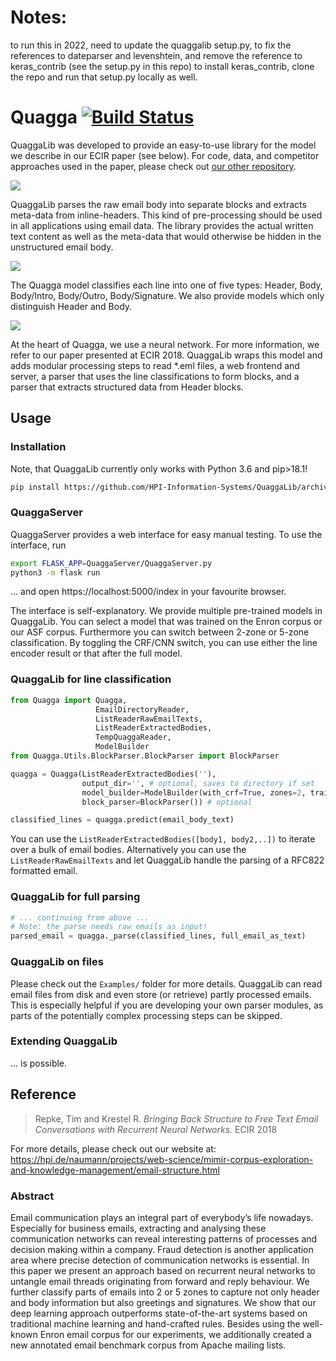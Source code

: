 # Notes:
to run this in 2022, need to update the quaggalib setup.py, to fix the references to dateparser and levenshtein, and remove the reference to keras_contrib (see the setup.py in this repo)
to install keras_contrib, clone the repo and run that setup.py  locally as well.


# Quagga [![Build Status](https://travis-ci.com/HPI-Information-Systems/QuaggaLib.svg?branch=master)](https://travis-ci.com/HPI-Information-Systems/QuaggaLib)
QuaggaLib was developed to provide an easy-to-use library for the model we describe in our ECIR paper (see below). 
For code, data, and competitor approaches used in the paper, please check out [our other repository](https://github.com/HPI-Information-Systems/Quagga).

![](docs/email_segmentation.png)

QuaggaLib parses the raw email body into separate blocks and extracts meta-data from inline-headers.
This kind of pre-processing should be used in all applications using email data.
The library provides the actual written text content as well as the meta-data that would otherwise be hidden in the unstructured email body.

![](docs/line_classification.png)

The Quagga model classifies each line into one of five types: Header, Body, Body/Intro, Body/Outro, Body/Signature.
We also provide models which only distinguish Header and Body.

![](docs/dl_model.png)

At the heart of Quagga, we use a neural network.
For more information, we refer to our paper presented at ECIR 2018.
QuaggaLib wraps this model and adds modular processing steps to read *.eml files, a web frontend and server, a parser that uses the line classifications to form blocks, and a parser that extracts structured data from Header blocks.

## Usage
### Installation
Note, that QuaggaLib currently only works with Python 3.6 and pip>18.1!

```bash
pip install https://github.com/HPI-Information-Systems/QuaggaLib/archive/master.zip
```


### QuaggaServer
QuaggaServer provides a web interface for easy manual testing.
To use the interface, run 

```bash
export FLASK_APP=QuaggaServer/QuaggaServer.py
python3 -m flask run
```

... and open https://localhost:5000/index in your favourite browser.

The interface is self-explanatory.
We provide multiple pre-trained models in QuaggaLib.
You can select a model that was trained on the Enron corpus or our ASF corpus.
Furthermore you can switch between 2-zone or 5-zone classification.
By toggling the CRF/CNN switch, you can use either the line encoder result or that after the full model.

### QuaggaLib for line classification
```python
from Quagga import Quagga, 
                   EmailDirectoryReader, 
                   ListReaderRawEmailTexts, 
                   ListReaderExtractedBodies, 
                   TempQuaggaReader,
                   ModelBuilder
from Quagga.Utils.BlockParser.BlockParser import BlockParser

quagga = Quagga(ListReaderExtractedBodies(''), 
                output_dir='', # optional, saves to directory if set
                model_builder=ModelBuilder(with_crf=True, zones=2, trainset='enron'), # optional
                block_parser=BlockParser()) # optional

classified_lines = quagga.predict(email_body_text)
```

You can use the `ListReaderExtractedBodies([body1, body2,..])` to iterate over a bulk of email bodies.
Alternatively you can use the `ListReaderRawEmailTexts` and let QuaggaLib handle the parsing of a RFC822 formatted email.

### QuaggaLib for full parsing
```python
# ... continuing from above ...
# Note: the parse needs raw emails as input!
parsed_email = quagga._parse(classified_lines, full_email_as_text)
```

### QuaggaLib on files
Please check out the `Examples/` folder for more details.
QuaggaLib can read email files from disk and even store (or retrieve) partly processed emails.
This is especially helpful if you are developing your own parser modules, as parts of the potentially complex processing steps can be skipped.

### Extending QuaggaLib
... is possible.

## Reference

> Repke, Tim and Krestel R. *Bringing Back Structure to Free Text Email Conversations with Recurrent Neural Networks.* ECIR 2018

For more details, please check out our website at: https://hpi.de/naumann/projects/web-science/mimir-corpus-exploration-and-knowledge-management/email-structure.html

### Abstract
Email communication plays an integral part of everybody’s
life nowadays. Especially for business emails, extracting and analysing
these communication networks can reveal interesting patterns of processes
and decision making within a company. Fraud detection is another
application area where precise detection of communication networks is
essential. In this paper we present an approach based on recurrent neural
networks to untangle email threads originating from forward and reply
behaviour. We further classify parts of emails into 2 or 5 zones to capture
not only header and body information but also greetings and signatures.
We show that our deep learning approach outperforms state-of-the-art
systems based on traditional machine learning and hand-crafted rules.
Besides using the well-known Enron email corpus for our experiments,
we additionally created a new annotated email benchmark corpus from
Apache mailing lists.






